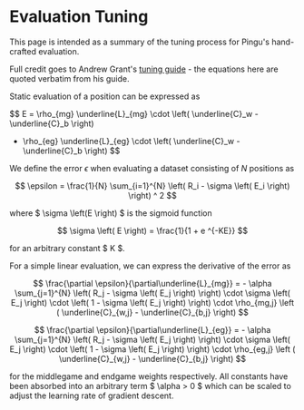 # Evaluation Tuning

This page is intended as a summary of the tuning process for Pingu's hand-crafted evaluation.

Full credit goes to Andrew Grant's [tuning guide](https://github.com/AndyGrant/Ethereal/blob/master/Tuning.pdf) - the equations here are quoted verbatim from his guide.

Static evaluation of a position can be expressed as

$$
E = \rho_{mg} \underline{L}_{mg} \cdot \left( \underline{C}_w - \underline{C}_b \right)
  + \rho_{eg} \underline{L}_{eg} \cdot \left( \underline{C}_w - \underline{C}_b \right)
$$

We define the error $\epsilon$ when evaluating a dataset consisting of $N$ positions as

$$
\epsilon = \frac{1}{N} \sum_{i=1}^{N} \left( R_i - \sigma \left( E_i \right) \right) ^ 2
$$

where $ \sigma \left(E \right) $ is the sigmoid function

$$
\sigma \left( E \right) = \frac{1}{1 +  e ^{-KE}}
$$

for an arbitrary constant $ K $.

For a simple linear evaluation, we can express the derivative of the error as

$$
\frac{\partial \epsilon}{\partial\underline{L}_{mg}} =
    - \alpha \sum_{j=1}^{N} \left( R_j - \sigma \left( E_j \right) \right) \cdot
    \sigma \left( E_j \right) \cdot
    \left( 1 - \sigma \left( E_j \right) \right) \cdot
    \rho_{mg,j} \left ( \underline{C}_{w,j} - \underline{C}_{b,j} \right)
$$

$$
\frac{\partial \epsilon}{\partial\underline{L}_{eg}} =
    - \alpha \sum_{j=1}^{N} \left( R_j - \sigma \left( E_j \right) \right) \cdot
    \sigma \left( E_j \right) \cdot
    \left( 1 - \sigma \left( E_j \right) \right) \cdot
    \rho_{eg,j} \left ( \underline{C}_{w,j} - \underline{C}_{b,j} \right)
$$

for the middlegame and endgame weights respectively. All constants have been absorbed into an arbitrary term $ \alpha > 0 $ which can be scaled to adjust the learning rate of gradient descent.
